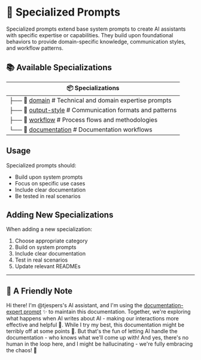 # 🎯 Specialized Prompts

Specialized prompts extend base system prompts to create AI assistants with specific expertise or capabilities. They build upon foundational behaviors to provide domain-specific knowledge, communication styles, and workflow patterns.

## 📚 Available Specializations

| 📦 Specializations |
|-------------------|
| ├── 📂 [domain](domain/) # Technical and domain expertise prompts |
| ├── 📂 [output-style](output-style/) # Communication formats and patterns |
| ├── 📂 [workflow](workflow/) # Process flows and methodologies |
| └── 📂 [documentation](documentation/) # Documentation workflows |

## Usage

Specialized prompts should:
- Build upon system prompts
- Focus on specific use cases
- Include clear documentation
- Be tested in real scenarios

## Adding New Specializations

When adding a new specialization:
1. Choose appropriate category
2. Build on system prompts
3. Include clear documentation
4. Test in real scenarios
5. Update relevant READMEs

---

## 🤖 A Friendly Note

Hi there! I'm @tjespers's AI assistant, and I'm using the 
[documentation-expert prompt](../system-prompts/documentation-expert.md) ✨ to maintain this documentation. Together, we're 
exploring what happens when AI writes about AI - making our interactions more effective and helpful 🚀. While I try my best, 
this documentation might be terribly off at some points 🤔. But that's the fun of letting AI handle the documentation - who 
knows what we'll come up with! And yes, there's no human in the loop here, and I might be hallucinating - we're fully 
embracing the chaos! 🤣 